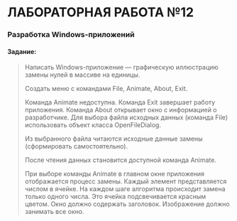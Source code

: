 # ЛАБОРАТОРНАЯ РАБОТА №12
### Разработка Windows-приложений

#### Задание:

> Написать Windows-приложение — графическую иллюстрацию замены
> нулей в массиве на единицы.
> 
> Создать меню с командами File, Animate, About, Exit.
> 
> Команда Animate недоступна. Команда Exit завершает работу приложения. Команда About открывает окно с информацией о разработчике.
> Для выбора файла исходных данных (команда File) использовать объект класса OpenFileDialog.
>
> Из выбранного файла читаются исходные данные замены (сформировать самостоятельно).
> 
> После чтения данных становится доступной команда Animate.
> 
> При выборе команды Animate в главном окне приложения отображается процесс замены. 
> Каждый элемент представляется числом в ячейке. На каждом шаге алгоритма происходит замена только одного числа.
> Это ячейка подсвечивается красным цветом. Окно должно содержать заголовок. Изображение должно занимать все окно.
